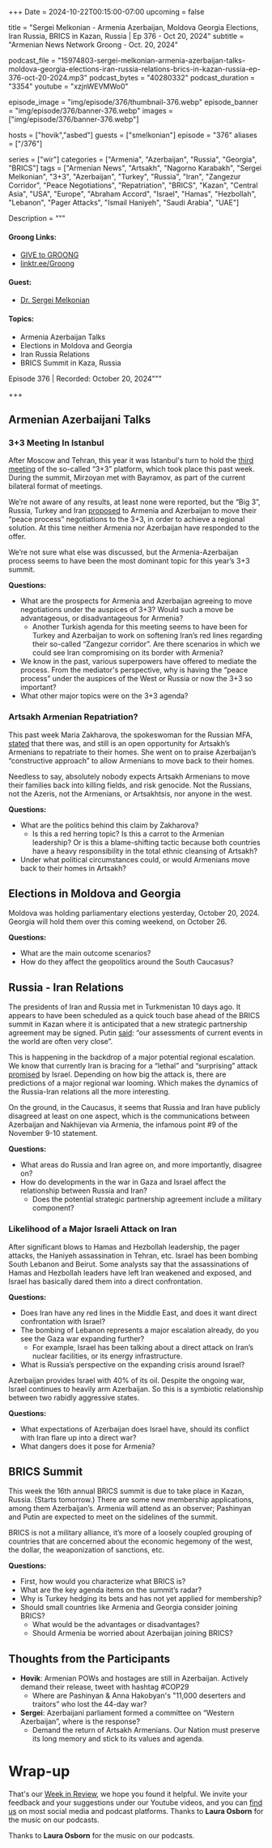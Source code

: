 +++
Date = 2024-10-22T00:15:00-07:00
upcoming = false

title = "Sergei Melkonian - Armenia Azerbaijan, Moldova Georgia Elections, Iran Russia, BRICS in Kazan, Russia | Ep 376 - Oct 20, 2024"
subtitle = "Armenian News Network Groong - Oct. 20, 2024"

podcast_file = "15974803-sergei-melkonian-armenia-azerbaijan-talks-moldova-georgia-elections-iran-russia-relations-brics-in-kazan-russia-ep-376-oct-20-2024.mp3"
podcast_bytes = "40280332"
podcast_duration = "3354"
youtube = "xzjnWEVMWo0"

episode_image = "img/episode/376/thumbnail-376.webp"
episode_banner = "img/episode/376/banner-376.webp"
images = ["img/episode/376/banner-376.webp"]

hosts = ["hovik","asbed"]
guests = ["smelkonian"]
episode = "376"
aliases = ["/376"]

series = ["wir"]
categories = ["Armenia", "Azerbaijan", "Russia", "Georgia", "BRICS"]
tags = ["Armenian News", "Artsakh", "Nagorno Karabakh", "Sergei Melkonian", "3+3", "Azerbaijan", "Turkey", "Russia", "Iran", "Zangezur Corridor", "Peace Negotiations", "Repatriation", "BRICS", "Kazan", "Central Asia", "USA", "Europe", "Abraham Accord", "Israel", "Hamas", "Hezbollah", "Lebanon", "Pager Attacks", "Ismail Haniyeh", "Saudi Arabia", "UAE"]

Description = """

#### Groong Links:
* [GIVE to GROONG](https://podcasts.groong.org/donate)
* [linktr.ee/Groong](https://linktr.ee/groong)

#### Guest:
* [Dr. Sergei Melkonian](/guest/smelkonian)

#### Topics:
* Armenia Azerbaijan Talks
* Elections in Moldova and Georgia
* Iran Russia Relations
* BRICS Summit in Kaza, Russia


Episode 376 | Recorded: October 20, 2024"""

+++

## Armenian Azerbaijani Talks

### 3+3 Meeting In Istanbul

After Moscow and Tehran, this year it was Istanbul's turn to hold the [third meeting](https://nournews.ir/en/news/194743/Iran-welcomes-progress-in-Armenia-Azerbaijan-peace-talks) of the so-called “3+3” platform, which took place this past week. During the summit, Mirzoyan met with Bayramov, as part of the current bilateral format of meetings. 

We’re not aware of any results, at least none were reported, but the “Big 3”, Russia, Turkey and Iran [proposed](https://armenpress.am/en/article/1202659) to Armenia and Azerbaijan to move their “peace process” negotiations to the 3+3, in order to achieve a regional solution. At this time neither Armenia nor Azerbaijan have responded to the offer.

We’re not sure what else was discussed, but the Armenia-Azerbaijan process seems to have been the most dominant topic for this year’s 3+3 summit. 

**Questions:**
* What are the prospects for Armenia and Azerbaijan agreeing to move negotiations under the auspices of 3+3? Would such a move be advantageous, or disadvantageous for Armenia?
    * Another Turkish agenda for this meeting seems to have been for Turkey and Azerbaijan to work on softening Iran’s red lines regarding their so-called “Zangezur corridor”. Are there scenarios in which we could see Iran compromising on its border with Armenia?
* We know in the past, various superpowers have offered to mediate the process. From the mediator's perspective, why is having the “peace process” under the auspices of the West or Russia or now the 3+3 so important?
* What other major topics were on the 3+3 agenda?


### Artsakh Armenian Repatriation?

This past week Maria Zakharova, the spokeswoman for the Russian MFA, [stated](https://www.azatutyun.am/a/33162751.html) that there was, and still is an open opportunity for Artsakh’s Armenians to repatriate to their homes. She went on to praise Azerbaijan’s “constructive approach” to allow Armenians to move back to their homes.

Needless to say, absolutely nobody expects Artsakh Armenians to move their families back into killing fields, and risk genocide. Not the Russians, not the Azeris, not the Armenians, or Artsakhtsis, nor anyone in the west.

**Questions:**
* What are the politics behind this claim by Zakharova?
    * Is this a red herring topic? Is this a carrot to the Armenian leadership? Or is this a blame-shifting tactic because both countries have a heavy responsibility in the total ethnic cleansing of Artsakh?
* Under what political circumstances could, or would Armenians move back to their homes in Artsakh?


## Elections in Moldova and Georgia

Moldova was holding parliamentary elections yesterday, October 20, 2024. Georgia will hold them over this coming weekend, on October 26.

**Questions:**
* What are the main outcome scenarios?
* How do they affect the geopolitics around the South Caucasus?


## Russia - Iran Relations

The presidents of Iran and Russia met in Turkmenistan 10 days ago. It appears to have been scheduled as a quick touch base ahead of the BRICS summit in Kazan where it is anticipated that a new strategic partnership agreement may be signed. Putin [said](https://www.reuters.com/world/europe/russias-putin-begins-visit-turkmenistan-says-kremlin-2024-10-11/): “our assessments of current events in the world are often very close”.

This is happening in the backdrop of a major potential regional escalation. We know that currently Iran is bracing for a “lethal” and “surprising” attack [promised](https://apnews.com/article/israel-palestinians-hamas-lezbollah-war-news-10-09-2024-31a2dff9a2bb49bc3b76f32b1ddee128) by Israel. Depending on how big the attack is, there are predictions of a major regional war looming. Which makes the dynamics of the Russia-Iran relations all the more interesting. 

On the ground, in the Caucasus, it seems that Russia and Iran have publicly disagreed at least on one aspect, which is the communications between Azerbaijan and Nakhijevan via Armenia, the infamous point #9 of the November 9-10 statement.

**Questions:**
* What areas do Russia and Iran agree on, and more importantly, disagree on?
* How do developments in the war in Gaza and Israel affect the relationship between Russia and Iran?
    * Does the potential strategic partnership agreement include a military component?


### Likelihood of a Major Israeli Attack on Iran

After significant blows to Hamas and Hezbollah leadership, the pager attacks, the Haniyeh assassination in Tehran, etc. Israel has been bombing South Lebanon and Beirut. Some analysts say that the assassinations of Hamas and Hezbollah leaders have left Iran weakened and exposed, and Israel has basically dared them into a direct confrontation.

**Questions:**
* Does Iran have any red lines in the Middle East, and does it want direct confrontation with Israel?
* The bombing of Lebanon represents a major escalation already, do you see the Gaza war expanding further?
    * For example, Israel has been talking about a direct attack on Iran’s nuclear facilities, or its energy infrastructure.
* What is Russia’s perspective on the expanding crisis around Israel?

Azerbaijan provides Israel with 40% of its oil. Despite the ongoing war, Israel continues to heavily arm Azerbaijan. So this is a symbiotic relationship between two rabidly aggressive states.

**Questions:**
* What expectations of Azerbaijan does Israel have, should its conflict with Iran flare up into a direct war?
* What dangers does it pose for Armenia?


## BRICS Summit

This week the 16th annual BRICS summit is due to take place in Kazan, Russia. (Starts tomorrow.) There are some new membership applications, among them Azerbaijan’s. Armenia will attend as an observer; Pashinyan and Putin are expected to meet on the sidelines of the summit.

BRICS is not a military alliance, it’s more of a loosely coupled grouping of countries that are concerned about the economic hegemony of the west, the dollar, the weaponization of sanctions, etc.

**Questions:**
* First, how would you characterize what BRICS is?
* What are the key agenda items on the summit’s radar?
* Why is Turkey hedging its bets and has not yet applied for membership?
* Should small countries like Armenia and Georgia consider joining BRICS?
    * What would be the advantages or disadvantages?
    * Should Armenia be worried about Azerbaijan joining BRICS?


## Thoughts from the Participants
* **Hovik**: Armenian POWs and hostages are still in Azerbaijan. Actively demand their release, tweet with hashtag #COP29
    * Where are Pashinyan & Anna Hakobyan's "11,000 deserters and traitors” who lost the 44-day war?
* **Sergei**: Azerbaijani parliament formed a committee on “Western Azerbaijan”, where is the response?
    * Demand the return of Artsakh Armenians. Our Nation must preserve its long memory and stick to its values and agenda.


# Wrap-up

That's our [Week in Review](https://podcasts.groong.org/), we hope you found it helpful. We invite your feedback and your suggestions under our Youtube videos, and you can [find us](https://linktr.ee/groong) on most social media and podcast platforms. Thanks to __Laura Osborn__ for the music on our podcasts.

Thanks to **Laura Osborn** for the music on our podcasts.
